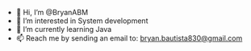 - 👋 Hi, I’m @BryanABM
- 👀 I’m interested in System development
- 🌱 I’m currently learning Java
- 📫 Reach me by sending an email to: bryan.bautista830@gmail.com

<!---
BryanABM/BryanABM is a ✨ special ✨ repository because its `README.md` (this file) appears on your GitHub profile.
You can click the Preview link to take a look at your changes.
--->
